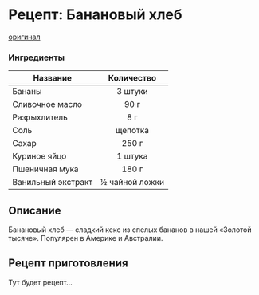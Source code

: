 # Рецепт: Банановый хлеб
[оригинал](https://eda.ru/recepty/vypechka-deserty/bananovyy-hleb-104302)

### Ингредиенты
| Название         	| Количество        |
| -------------   	|:-----------------:|
| Бананы         	| 3 штуки 	    	|
| Сливочное масло 	| 90 г           	|
| Разрыхлитель      | 8 г           	|
| Соль	           	| щепотка       	|
| Сахар	            | 250 г         	|
| Куриное яйцо	   	| 1 штука       	|
| Пшеничная мука    | 180 г         	|
| Ванильный экстракт| ½ чайной ложки   	|

## Описание
Банановый хлеб — сладкий кекс из спелых бананов в нашей «Золотой тысяче». Популярен в Америке и Австралии.

## Рецепт приготовления
Тут будет рецепт...